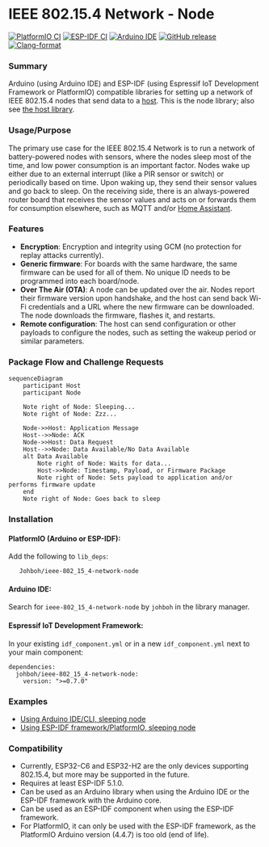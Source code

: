 # IEEE 802.15.4 Network - Node
[![PlatformIO CI](https://github.com/Johboh/ieee-802_15_4-network-node/actions/workflows/platformio.yaml/badge.svg)](https://registry.platformio.org/libraries/johboh/ieee-802_15_4-network-node)
[![ESP-IDF CI](https://github.com/Johboh/ieee-802_15_4-network-node/actions/workflows/espidf.yaml/badge.svg)](https://components.espressif.com/components/johboh/ieee-802_15_4-network-node)
[![Arduino IDE](https://github.com/Johboh/ieee-802_15_4-network-node/actions/workflows/arduino_cli.yaml/badge.svg)](https://downloads.arduino.cc/libraries/logs/github.com/Johboh/ieee-802_15_4-network-node/)
[![GitHub release](https://img.shields.io/github/release/Johboh/ieee-802_15_4-network-node.svg)](https://github.com/Johboh/ieee-802_15_4-network-node/releases)
[![Clang-format](https://github.com/Johboh/ieee-802_15_4-network-node/actions/workflows/clang-format.yaml/badge.svg)](https://github.com/Johboh/ieee-802_15_4-network-node)

### Summary
Arduino (using Arduino IDE) and ESP-IDF (using Espressif IoT Development Framework or PlatformIO) compatible libraries for setting up a network of IEEE 802.15.4 nodes that send data to a [host](https://github.com/Johboh/ieee-802_15_4-network-host). This is the node library; also see [the host library](https://github.com/Johboh/ieee-802_15_4-network-host).

### Usage/Purpose
The primary use case for the IEEE 802.15.4 Network is to run a network of battery-powered nodes with sensors, where the nodes sleep most of the time, and low power consumption is an important factor. Nodes wake up either due to an external interrupt (like a PIR sensor or switch) or periodically based on time. Upon waking up, they send their sensor values and go back to sleep. On the receiving side, there is an always-powered router board that receives the sensor values and acts on or forwards them for consumption elsewhere, such as MQTT and/or [Home Assistant](https://www.home-assistant.io).

### Features
- **Encryption**: Encryption and integrity using GCM (no protection for replay attacks currently).
- **Generic firmware**: For boards with the same hardware, the same firmware can be used for all of them. No unique ID needs to be programmed into each board/node.
- **Over The Air (OTA)**: A node can be updated over the air. Nodes report their firmware version upon handshake, and the host can send back Wi-Fi credentials and a URL where the new firmware can be downloaded. The node downloads the firmware, flashes it, and restarts.
- **Remote configuration**: The host can send configuration or other payloads to configure the nodes, such as setting the wakeup period or similar parameters.

### Package Flow and Challenge Requests
```mermaid
sequenceDiagram
    participant Host
    participant Node

    Note right of Node: Sleeping...
    Note right of Node: Zzz...

    Node->>Host: Application Message
    Host-->>Node: ACK
    Node->>Host: Data Request
    Host-->>Node: Data Available/No Data Available
    alt Data Available
        Note right of Node: Waits for data...
        Host->>Node: Timestamp, Payload, or Firmware Package
        Note right of Node: Sets payload to application and/or performs firmware update
    end
    Note right of Node: Goes back to sleep
```

### Installation
#### PlatformIO (Arduino or ESP-IDF):
Add the following to `lib_deps`:
```
   Johboh/ieee-802_15_4-network-node
```

#### Arduino IDE:
Search for `ieee-802_15_4-network-node` by `johboh` in the library manager.

#### Espressif IoT Development Framework:
In your existing `idf_component.yml` or in a new `idf_component.yml` next to your main component:
```
dependencies:
  johboh/ieee-802_15_4-network-node:
    version: ">=0.7.0"
```

### Examples
- [Using Arduino IDE/CLI, sleeping node](examples/arduino/sleeping_node/sleeping_node.ino)
- [Using ESP-IDF framework/PlatformIO, sleeping node](examples/espidf/sleeping_node/main/main.cpp)

### Compatibility
- Currently, ESP32-C6 and ESP32-H2 are the only devices supporting 802.15.4, but more may be supported in the future.
- Requires at least ESP-IDF 5.1.0.
- Can be used as an Arduino library when using the Arduino IDE or the ESP-IDF framework with the Arduino core.
- Can be used as an ESP-IDF component when using the ESP-IDF framework.
- For PlatformIO, it can only be used with the ESP-IDF framework, as the PlatformIO Arduino version (4.4.7) is too old (end of life).
